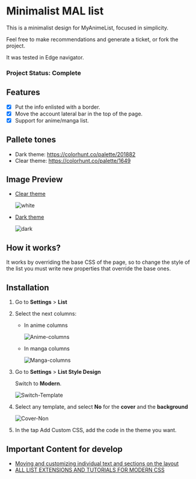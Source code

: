 # Minimalist MAL list

This is a minimalist design for MyAnimeList, focused in simplicity.

Feel free to make recommendations and generate a ticket, or fork the project.  

It was tested in Edge navigator.

### Project Status: Complete

## Features
- [x] Put the info enlisted with a border.
- [x] Move the account lateral bar in the top of the page.
- [x] Support for anime/manga list.

## Pallete tones 
* Dark theme: https://colorhunt.co/palette/201882
* Clear theme: https://colorhunt.co/palette/1649 

## Image Preview
* [Clear theme](ClearTheme.CSS)

    ![white](assets/White-theme-preview.png)

* [Dark theme](DarkTheme.CSS)
    
    ![dark](assets/Dark-theme-preview.png)

## How it works? 
It works by overriding the base CSS of the page, so to change the style of the list you must write new properties that override the base ones.

## Installation
1. Go to **Settings** > **List**
2. Select the next columns: 
    * In anime columns 
    
        ![Anime-columns](assets/Anime-columns.jpg)
    
    * In manga columns 
    
        ![Manga-columns](assets/Manga-Columns.jpg)
     
3. Go to **Settings** > **List Style Design**

    Switch to **Modern**. 

    ![Switch-Template](assets/Switch.jpg)
     
4. Select any template, and select **No** 
for the **cover** and the **background**

    ![Cover-Non](assets/Cover-non.jpg) 
    
5. In the tap Add Custom CSS, add the code in the theme you want.

## Important Content for develop

- [Moving and customizing individual text and sections on the layout](https://myanimelist.net/forum/?topicid=1929120)
- [ALL LIST EXTENSIONS AND TUTORIALS FOR MODERN CSS](https://myanimelist.net/forum/?topicid=1499059#msg62601145)
